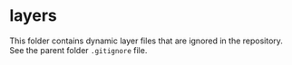 # layers

This folder contains dynamic layer files that are ignored in the repository.
See the parent folder `.gitignore` file.
